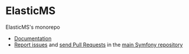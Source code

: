 # ElasticMS
ElasticMS's monorepo

* [Documentation](https://ems-project.github.io/)
* [Report issues](https://github.com/ems-project/elasticms/issues) and
  [send Pull Requests](https://github.com/ems-project/elasticms/pulls)
  in the [main Symfony repository](https://github.com/ems-project/elasticms)






